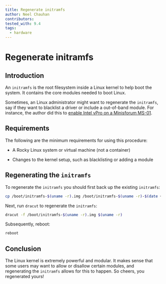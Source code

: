 ```yaml
---
title: Regenerate initramfs
author: Neel Chauhan
contributors:
tested_with: 9.4
tags:
  - hardware
---
```


# Regenerate initramfs

## Introduction

An `initramfs` is the root filesystem inside a Linux kernel to help boot the system. It contains the core modules needed to boot Linux.

Sometimes, an Linux administrator might want to regenerate the `initramfs`, say if they want to blacklist a driver or include a out-of-band module. For instance, the author did this to [enable Intel vPro on a Minisforum MS-01](https://spaceterran.com/posts/step-by-step-guide-enabling-intel-vpro-on-your-minisforum-ms-01-bios/).

## Requirements

The following are the minimum requirements for using this procedure:

* A Rocky Linux system or virtual machine (not a container)

* Changes to the kernel setup, such as blacklisting or adding a module

## Regenerating the `initramfs`

To regenerate the `initramfs` you should first back up the existing `initramfs`:

```bash
cp /boot/initramfs-$(uname -r).img /boot/initramfs-$(uname -r)-$(date +%m-%d-%H%M%S).img
```

Next, run `dracut` to regenerate the `initramfs`:

```bash
dracut -f /boot/initramfs-$(uname -r).img $(uname -r)
```

Subsequently, reboot:

```bash
reboot
```

## Conclusion

The Linux kernel is extremely powerful and modular. It makes sense that some users may want to allow or disallow certain modules, and regenerating the `initramfs` allows for this to happen. So cheers, you regenerated yours!
